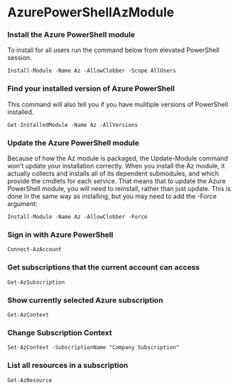 # AzurePowerShellAzModule
### Install the Azure PowerShell module
To install for all users run the command below from elevated PowerShell session.  
```
Install-Module -Name Az -AllowClobber -Scope AllUsers
```
### Find your installed version of Azure PowerShell
This command will also tell you if you have mulitiple versions of PowerShell installed.
```
Get-InstalledModule -Name Az -AllVersions
```
### Update the Azure PowerShell module
Because of how the Az module is packaged, the Update-Module command won't update your installation correctly. When you install the Az module, it actually collects and installs all of its dependent submodules, and which provide the cmdlets for each service. That means that to update the Azure PowerShell module, you will need to reinstall, rather than just update. This is done in the same way as installing, but you may need to add the -Force argument:
```
Install-Module -Name Az -AllowClobber -Force
```
### Sign in with Azure PowerShell
```
Connect-AzAccount
```
### Get subscriptions that the current account can access
```
Get-AzSubscription
```
### Show currently selected Azure subscription
```
Get-AzContext
```
### Change Subscription Context
```
Set-AzContext -SubscriptionName "Company Subscription"
```
### List all resources in a subscription
```
Get-AzResource
```

